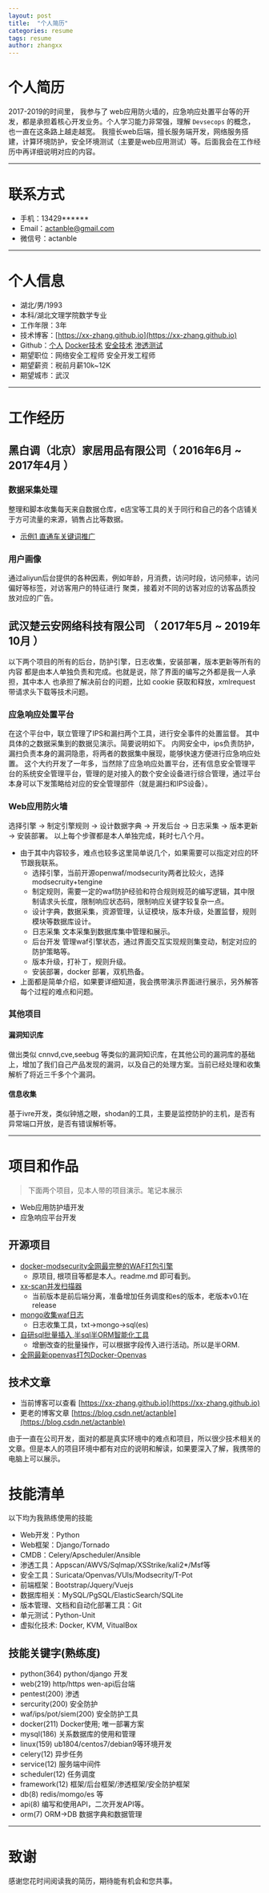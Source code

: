 ```yaml
---
layout: post
title:  "个人简历"
categories: resume
tags: resume
author: zhangxx
---
```


# 个人简历

2017-2019的时间里， 我参与了 web应用防火墙的，应急响应处置平台等的开发，都是承担着核心开发业务。个人学习能力非常强，理解 `Devsecops` 的概念，也一直在这条路上越走越宽。
我擅长web后端，擅长服务端开发，网络服务搭建，计算环境防护，安全环境测试（主要是web应用测试）等。后面我会在工作经历中再详细说明对应的内容。

---

# 联系方式
- 手机：13429****** 
- Email：actanble@gmail.com 
- 微信号：actanble

---

# 个人信息

 - 湖北/男/1993 
 - 本科/湖北文理学院数学专业
 - 工作年限：3年
 - 技术博客：[https://xx-zhang.github.io](https://xx-zhang.github.io)
 - Github：[个人](http://github.com/xx-zhang)  [Docker技术](http://github.com/xx-docker) [安全技术](http://github.com/xx-sec) [渗透测试](http://github.com/xx-scan)
 - 期望职位：网络安全工程师 安全开发工程师
 - 期望薪资：税前月薪10k~12K
 - 期望城市：武汉

---

# 工作经历

## 黑白调（北京）家居用品有限公司（ 2016年6月 ~ 2017年4月 ）

### 数据采集处理
整理和脚本收集每天来自数据仓库，e店宝等工具的关于同行和自己的各个店铺关于方可流量的来源，销售占比等数据。
- [示例1 直通车关键词推广](https://blog.csdn.net/actanble/article/details/52235644)

### 用户画像
通过aliyun后台提供的各种因素，例如年龄，月消费，访问时段，访问频率，访问偏好等标签，对访客用户的特征进行
聚类，接着对不同的访客对应的访客品质投放对应的广告。

## 武汉楚云安网络科技有限公司 （ 2017年5月 ~ 2019年10月 ）
以下两个项目的所有的后台，防护引擎，日志收集，安装部署，版本更新等所有的内容
都是由本人单独负责和完成。也就是说，除了界面的编写之外都是我一人承担，其中本人
也承担了解决前台的问题，比如 cookie 获取和释放，xmlrequest 带请求头下载等技术问题。

### 应急响应处置平台 
在这个平台中，联立管理了IPS和漏扫两个工具，进行安全事件的处置监督。
其中具体的之数据采集到的数据见演示。简要说明如下。
    内网安全中，ips负责防护，漏扫负责本身的漏洞隐患，将两者的数据集中展现，能够快速方便进行应急响应处置。
这个大约开发了一年多，当然除了应急响应处置平台，还有信息安全管理平台的系统安全管理平台，管理的是对接入的数个安全设备进行综合管理，通过平台本身可以下发策略给对应的安全管理部件（就是漏扫和IPS设备）。


### Web应用防火墙 
选择引擎 -> 制定引擎规则 -> 设计数据字典 -> 开发后台 -> 日志采集 -> 版本更新 -> 安装部署。
以上每个步骤都是本人单独完成，耗时七八个月。
- 由于其中内容较多，难点也较多这里简单说几个，如果需要可以指定对应的环节跟我联系。
   - 选择引擎，当前开源openwaf/modsecurity两者比较火，选择modsecruity+tengine 
   - 制定规则，需要一定的waf防护经验和符合规则规范的编写逻辑，其中限制请求头长度，限制响应状态码，限制响应关键字较复杂一点。
   - 设计字典，数据采集，资源管理，认证模块，版本升级，处置监督，规则模块等数据库设计。
   - 日志采集 文本采集到数据库集中管理和展示。
   - 后台开发 管理waf引擎状态，通过界面交互实现规则集变动，制定对应的防护策略等。
   - 版本升级，打补丁，规则升级。
   - 安装部署，docker 部署，双机热备。
- 上面都是简单介绍，如果要详细知道，我会携带演示界面进行展示，另外解答每个过程的难点和问题。

### 其他项目

#### 漏洞知识库
做出类似 cnnvd,cve,seebug 等类似的漏洞知识库，在其他公司的漏洞库的基础上，增加了我们自己产品发现的漏洞，以及自己的处理方案。当前已经处理和收集解析了将近三千多个个漏洞。

#### 信息收集
基于ivre开发，类似钟馗之眼，shodan的工具，主要是监控防护的主机，是否有异常端口开放，是否有错误解析等。

---

# 项目和作品
> 下面两个项目，见本人带的项目演示。笔记本展示
- Web应用防护墙开发
- 应急响应平台开发

## 开源项目

- [docker-modsecurity全网最完整的WAF打包引擎](https://github.com/xx-docker/install_tengine_with_mosecurity)
   - 原项目, 根项目等都是本人。readme.md 即可看到。
- [xx-scan并发扫描器](https://github.com/xx-scan/xx-scan)
   - 当前版本是前后端分离，准备增加任务调度和es的版本，老版本v0.1在release
- [mongo收集waf日志](https://github.com/xx-sec/tengine-mosecruity-logdev)
   - 日志收集工具，txt->mongo->sql(es)
- [自研sql批量插入,半sql半ORM智能化工具](https://github.com/xx-scan/xsqlmb)
   - 增删改查的批量操作，可以根据字段传入进行活动。所以是半ORM.
- [全网最新openvas打包Docker-Openvas](https://github.com/xx-scan/docker-openvas-based-ub1804)

## 技术文章
- 当前博客可以查看 [https://xx-zhang.github.io](https://xx-zhang.github.io)
- 更老的博客文章  [https://blog.csdn.net/actanble](https://blog.csdn.net/actanble)

由于一直在公司开发，面对的都是真实环境中的难点和项目，所以很少技术相关的文章。但是本人的项目环境中都有对应的说明和解读，如果要深入了解，我携带的电脑上可以展示。


# 技能清单

以下均为我熟练使用的技能

- Web开发：Python
- Web框架：Django/Tornado
- CMDB：Celery/Apscheduler/Ansible
- 渗透工具：Appscan/AWVS/Sqlmap/XSStrike/kali2*/Msf等
- 安全工具：Suricata/Openvas/VUls/Modsecrity/T-Pot
- 前端框架：Bootstrap/Jquery/Vuejs
- 数据库相关：MySQL/PgSQL/ElasticSearch/SQLite
- 版本管理、文档和自动化部署工具：Git
- 单元测试：Python-Unit
- 虚拟化技术: Docker, KVM, VitualBox

## 技能关键字(熟练度)

- python(364)            python/django 开发
- web(219)               http/https wen-api后台端
- pentest(200)           渗透
- sercurity(200)         安全防护
- waf/ips/pot/siem(200)  安全防护工具
- docker(211)            Docker使用; 唯一部署方案
- mysql(186)             关系数据库的使用和管理
- linux(159)             ub1804/centos7/debian9等环境开发
- celery(12)             异步任务
- service(12)            服务端中间件
- scheduler(12)          任务调度
- framework(12)          框架/后台框架/渗透框架/安全防护框架
- db(8)                  redis/momgo/es 等
- api(8)                 编写和使用API，二次开发API等。
- orm(7)                 ORM->DB 数据字典和数据管理

---

# 致谢
感谢您花时间阅读我的简历，期待能有机会和您共事。

